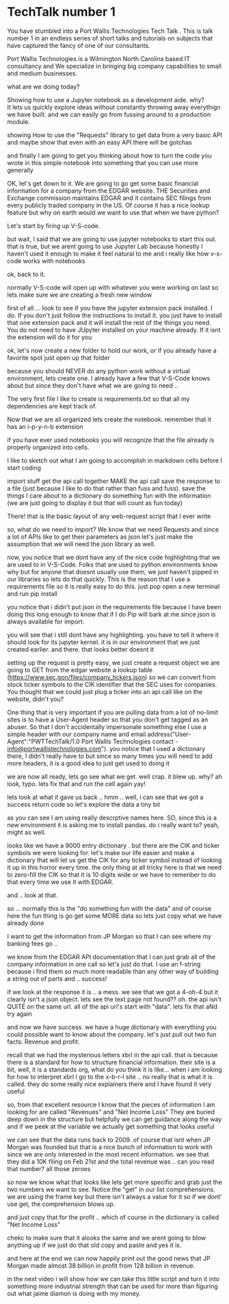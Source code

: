 # TechTalk number 1

You have stumbled into a Port Wallis Technologies Tech Talk . This is talk number 1 in an endless series of short talks and tutorials on subjects  that have captured the fancy of one of our consultants.
  
Port Wallis Technologies is a Wilmington North Carolina based IT consultancy and  We specialize in bringing big company capabilities to small and medium businesses.

 what are we doing today?

Showing how to use a Jupyter notebook as a development aide.
    why?  
    It lets us quickly explore ideas without constantly throwing away everythign we have built.
    and  we can easily go from fussing around to a production module.

showing  How to use the "Requests" library to get data from a very basic API and maybe show that even with an easy API there will be gotchas

and finally I am going to get you thinking about how to turn the code you wrote in this simple notebook into something that you can use more generally

OK, let's get down to it.
We are going to go get some basic financial information for a company from the EDGAR website. THE Securities and Exchange commission maintains EDGAR and it contains SEC filings from every publicly traded company in the US. Of course it has a nice lookup feature but why on earth would we want to use that when we have python?

Let's start by firing up V-S-code.

but wait, I said that we are going to use jupyter notebooks to start this out. that is true, but we arent going to use Jupyter Lab because honestly I haven't used it enough to make it feel natural to me and i really like how v-s-code works with notebooks

ok, back to it.

normally V-S-code will open up with whatever you were working on last so lets make sure we are creating a fresh new window

first of all ... look to see if you have the jupyter extension pack installed. I do. If you don't just follow the instructions to install it. you just have to install that one extension pack and it will install the rest of the things you need. You do not need to have JUpyter installed on your machine already. If it isnt the extension will do it for you

ok, let's now create a new folder to hold our work, or if you already have a favorite spot just open up that folder

because you should NEVER do any python work without a virtual environment, lets create one. I already have a few that V-S-Code knows about but since they don't have what we are going to need ..

The very first file I like to create is requirements.txt so that all my dependencies are kept track of.

Now that we are all organized lets create the notebook. remember that it has an i-p-y-n-b extension

if you have ever used notebooks you will recognize that the file already is properly organized into cells.

I like to sketch out what I am going to accomplish in markdown cells before I start coding

import stuff
get the api call together
MAKE the api call
save the response to a file (just because I like to do that rather than fuss and fuss).
save the things I care about to a dictionary
do something fun with the information (we are just going to display it but that will count as fun today)

There! that is the basic layout of any web-request script that I ever write

so, what do we need to import? We know that we need Requests  and since a lot of APIs like to get their parameters as json let's just make the assumption that we will need the json library as well.

now, you notice that we dont have any of the nice code highlighting that we are used to in V-S-Code. Folks that are used to python environments know why but for anyone that doesnt usually use them, we just haven't pipped in our libraries so lets do that quickly. This is the reason that I use a requirements file so it is really easy to do this.
just pop open a new terminal and run pip install

you notice that i didn't put json in the requirements file because I have been doing this long enough to know that if I do Pip will bark at me since json is always available for import.

you will see that i still dont have any highlighting. you have to tell it where it should look for its jupyter kernel. it is in our environment that we just created earlier. and there. that looks better doesnt it

setting up the request is pretty easy, we just create a request object
we are going to GET from the edgar website a lookup table (<https://www.sec.gon/files/company_tickers.json>) so we can convert from stock ticker symbols to the CIK identifier that the SEC uses for companies. You thought that we could just plug a ticker into an api call like on the website, didn't you?

One thing that is very important if you are pulling data from a lot of no-limit sites is to have a User-Agent header so that you don't get tagged as an abuser. So that I don't accidentally impersonate something else I use a simple header with our company name and email address("User-Agent":"PWTTechTalk/1.0 Port Wallis Technologies contact - <info@portwallistechnologies.com>").
 you notice that I used a dictionary there, I didn't really have to but since so many times you will need to add more headers, it is a good idea to just get used to doing it

we are now all ready, lets go see what we get.
well crap.  it blew up. why?
ah look, typo. lets fix that and run the cell again
yay!

lets look at what it gave us back .. hmm .. well, i can see that we got a success return code so let's explore the data a tiny bit

as you can see I am using really descrptive names here. SO, since this is a new environment it is asking me to install pandas. do i really want to? yeah, might as well.

looks like  we have a 9000 entry dictionary . but there are the CIK and ticker symbols we were looking for.
let's make our life easier and make a dictionary that will let us get the CIK for any ticker symbol instead of looking it up in this horror every time.
the only thing at all tricky here is that we need to zero-fill the CIK so that it is 10 digits wide or we  have to remenber to do that every time we use it with EDGAR.

and .. look at that.

so ... normally this is the "do something fun with the data" and of course here the fun thing is go get some MORE data so lets just  copy what we have already done

I want to get the information from JP Morgan so that I can see where my banking fees go ..

we know from the EDGAR API documentation that I can just grab all of the company information in one call so let's just do that. I use an f-string because i find them so much more readable than any other way of building a string out of parts
and .. success!

if we look at the response it is .. a mess. we see that we got a 4-oh-4 but it clearly isn't a json object.
lets see the text
page not found?? oh. the api isn't QUITE on the same url. all of the api url's start with "data".  lets fix that aNd try again

and now we have success. we have a huge dictionary with everything you could possible want to know about the company. let's just pull out two fun facts: Revenue and profit.

recall that we had the mysterious letters xbrl in the api call. that is because there is a standard for how to structure financial information. their site is a bit, well, it is a standards org, what do you think it is like...
when i am looking for how to interpret xbrl I go to the x-b-r-l site .. no really that is what it is called. they do some really nice explainers there and I have found it very useful

so, from that excellent resource I know that the pieces of information I am looking for are called "Revenues" and "Net Income Loss"
They are buried deep down in the structure but helpfully we can get guidance along the way
and if we peek at the variable we actually get something that looks useful

we can see that the data runs back to 2009. of course that isnt when JP Morgan was founded but that is a nice bunch of information to work with since we are only interested in the most recent information. we see that they did a 10K filing on Feb 21st and the total revenue was .. can you read that number? all those zeroes

so now we know what that looks like lets get more specific and grab just the two numbers we want to see. Notice the "get" in our list comprehensions. we are using the frame key but there isn't always a value for it so if we dont' use get, the comprehension blows up.

and just copy that for the profit .. which of course in the dictionary is called "Net Income Loss"

chekc to make sure that it alooks the same and we arent going to blow anything up if we just do that old copy and paste and yes it is.

and here at the end we can now happily print out the good news that JP Morgan made almost 38 billion in profit from 128 billion in revenue.

in the next video i will show how we can take this little script and turn it into something more industrial strength that can be used for more than figuring out what jaime diamon is doing with my money.
